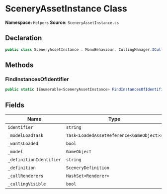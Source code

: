 # SceneryAssetInstance Class

**Namespace:** `Helpers`
**Source:** `SceneryAssetInstance.cs`

## Declaration

```csharp
public class SceneryAssetInstance : MonoBehaviour, CullingManager.ICullingEventHandler
```

## Methods

### FindInstancesOfIdentifier

```csharp
public static IEnumerable<SceneryAssetInstance> FindInstancesOfIdentifier(string identifier)
```

## Fields

| Name | Type | Access | Modifiers |
|------|------|--------|-----------|
| `identifier` | `string` | public | - |
| `_modelLoadTask` | `Task<LoadedAssetReference<GameObject>>` | private | - |
| `_wantsLoaded` | `bool` | private | - |
| `_model` | `GameObject` | private | - |
| `_definitionIdentifier` | `string` | private | - |
| `_definition` | `SceneryDefinition` | private | - |
| `_cullRenderers` | `HashSet<Renderer>` | private | `readonly` |
| `_cullingVisible` | `bool` | private | - |

